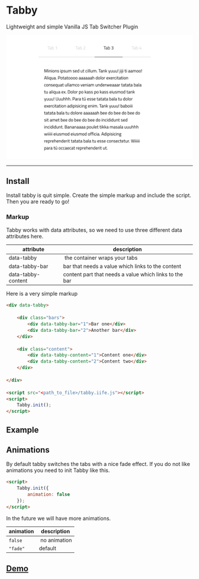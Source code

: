 # Tabby

Lightweight and simple Vanilla JS Tab Switcher Plugin

<p align="center"><img width="550" src="assets/tabby.png" alt="Tab Switcher Demo"></p>

---

## Install

Install tabby is quit simple. Create the simple markup and include the script. Then you are ready to go!

### Markup

Tabby works with data attributes, so we need to use three different data attributes here.

attribute | description
----------|-----------
data-tabby | the container wraps your tabs
data-tabby-bar | bar that needs a value which links to the content
data-tabby-content | content part that needs a value which links to the bar


Here is a very simple markup

``` html
<div data-tabby>

    <div class="bars">
        <div data-tabby-bar="1">Bar one</div>
        <div data-tabby-bar="2">Another bar</div>
    </div>

    <div class="content">
        <div data-tabby-content="1">Content one</div>
        <div data-tabby-content="2">Content two</div>
    </div>

</div>

<script src="<path_to_file>/tabby.iife.js"></script>
<script>
    Tabby.init();
</script>

```

## Example

## Animations

By default tabby switches the tabs with a nice fade effect. If you do not like animations you need to init Tabby like this.

``` html
<script>
    Tabby.init({
        animation: false
    });
</script>
```

In the future we will have more animations.

animation | description
-----|-----
`false` | no animation
`"fade"` | default

## <a href="https://janmarkuslanger.github.io/tabby/">Demo</a>
